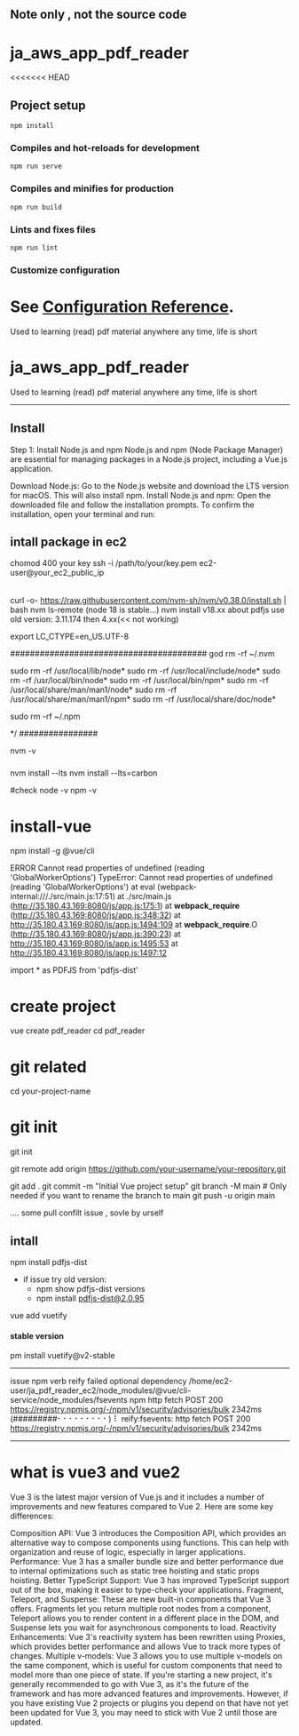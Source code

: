 


## Note only , not the source code


# ja_aws_app_pdf_reader
<<<<<<< HEAD

## Project setup
```
npm install
```

### Compiles and hot-reloads for development
```
npm run serve
```

### Compiles and minifies for production
```
npm run build
```

### Lints and fixes files
```
npm run lint
```

### Customize configuration
See [Configuration Reference](https://cli.vuejs.org/config/).
=======


Used to learning (read) pdf material anywhere any time, life is short


# ja_aws_app_pdf_reader
Used to learning (read) pdf material anywhere any time, life is short

---

## Install

Step 1: Install Node.js and npm 
Node.js and npm (Node Package Manager) are essential for managing packages in a Node.js project, including a Vue.js application.

Download Node.js: Go to the Node.js website and download the LTS version for macOS. This will also install npm.
Install Node.js and npm: Open the downloaded file and follow the installation prompts.
To confirm the installation, open your terminal and run:


## intall package in ec2
chomod 400 your key
ssh -i /path/to/your/key.pem ec2-user@your_ec2_public_ip
######
curl -o- https://raw.githubusercontent.com/nvm-sh/nvm/v0.38.0/install.sh | bash
nvm ls-remote (node 18 is stable...)
nvm install v18.xx
about pdfjs use old version: 3.11.174 then 4.xx(<< not working)


export LC_CTYPE=en_US.UTF-8


######################################## god 
rm -rf ~/.nvm

sudo rm -rf /usr/local/lib/node*
sudo rm -rf /usr/local/include/node*
sudo rm -rf /usr/local/bin/node*
sudo rm -rf /usr/local/bin/npm*
sudo rm -rf /usr/local/share/man/man1/node*
sudo rm -rf /usr/local/share/man/man1/npm*
sudo rm -rf /usr/local/share/doc/node*

sudo rm -rf ~/.npm


*/ ################



nvm -v
#####
nvm install --lts
nvm install --lts=carbon


#check
node -v
npm -v



# install-vue
npm install -g @vue/cli




ERROR
Cannot read properties of undefined (reading 'GlobalWorkerOptions')
TypeError: Cannot read properties of undefined (reading 'GlobalWorkerOptions')
    at eval (webpack-internal:///./src/main.js:17:51)
    at ./src/main.js (http://35.180.43.169:8080/js/app.js:175:1)
    at __webpack_require__ (http://35.180.43.169:8080/js/app.js:348:32)
    at http://35.180.43.169:8080/js/app.js:1494:109
    at __webpack_require__.O (http://35.180.43.169:8080/js/app.js:390:23)
    at http://35.180.43.169:8080/js/app.js:1495:53
    at http://35.180.43.169:8080/js/app.js:1497:12

import * as PDFJS from 'pdfjs-dist'


# create project
vue create pdf_reader
cd pdf_reader


# git related
cd your-project-name

# git init
git init

git remote add origin https://github.com/your-username/your-repository.git


git add .
git commit -m "Initial Vue project setup"
git branch -M main  # Only needed if you want to rename the branch to main
git push -u origin main

.... some pull confilt issue , sovle by urself


## intall
npm install pdfjs-dist
  - if issue try old version:
    - npm show pdfjs-dist versions
    - npm install pdfjs-dist@2.0.95

vue add vuetify
#### stable version
pm install vuetify@v2-stable




---- 
issue
npm verb reify failed optional dependency /home/ec2-user/ja_pdf_reader_ec2/node_modules/@vue/cli-service/node_modules/fsevents
npm http fetch POST 200 https://registry.npmjs.org/-/npm/v1/security/advisories/bulk 2342ms
(#########⠂⠂⠂⠂⠂⠂⠂⠂⠂) ⠇ reify:fsevents: http fetch POST 200 https://registry.npmjs.org/-/npm/v1/security/advisories/bulk 2342ms









----
# what is vue3 and vue2 
Vue 3 is the latest major version of Vue.js and it includes a number of improvements and new features compared to Vue 2. Here are some key differences:

Composition API: Vue 3 introduces the Composition API, which provides an alternative way to compose components using functions. This can help with organization and reuse of logic, especially in larger applications.
Performance: Vue 3 has a smaller bundle size and better performance due to internal optimizations such as static tree hoisting and static props hoisting.
Better TypeScript Support: Vue 3 has improved TypeScript support out of the box, making it easier to type-check your applications.
Fragment, Teleport, and Suspense: These are new built-in components that Vue 3 offers. Fragments let you return multiple root nodes from a component, Teleport allows you to render content in a different place in the DOM, and Suspense lets you wait for asynchronous components to load.
Reactivity Enhancements: Vue 3's reactivity system has been rewritten using Proxies, which provides better performance and allows Vue to track more types of changes.
Multiple v-models: Vue 3 allows you to use multiple v-models on the same component, which is useful for custom components that need to model more than one piece of state.
If you're starting a new project, it's generally recommended to go with Vue 3, as it's the future of the framework and has more advanced features and improvements. However, if you have existing Vue 2 projects or plugins you depend on that have not yet been updated for Vue 3, you may need to stick with Vue 2 until those are updated.

